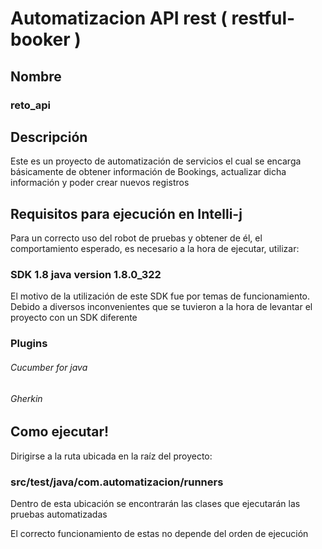 # Automatizacion API rest ( restful-booker )

## Nombre
### reto_api

## Descripción
Este es un proyecto de automatización de servicios el cual se encarga básicamente de obtener información de Bookings, actualizar dicha información y poder crear nuevos registros

## Requisitos para ejecución en Intelli-j
Para un correcto uso del robot de pruebas y obtener de él, el comportamiento esperado, es necesario
a la hora de ejecutar, utilizar:

### SDK 1.8 java version 1.8.0_322 
El motivo de la utilización de este SDK fue por temas de funcionamiento.
Debido a diversos inconvenientes que se tuvieron a la hora de levantar el proyecto con un SDK diferente

### Plugins
###### Cucumber for java
###### Gherkin

## Como ejecutar!

Dirigirse a la ruta ubicada en la raíz del proyecto:

### src/test/java/com.automatizacion/runners

Dentro de esta ubicación se encontrarán las clases que ejecutarán las pruebas automatizadas

El correcto funcionamiento de estas no depende del orden de ejecución